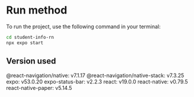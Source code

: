 
# Run method

To run the project, use the following command in your terminal:

```bash
cd student-info-rn
npx expo start
```

## Version used

@react-navigation/native: v7.1.17
@react-navigation/native-stack: v7.3.25
expo: v53.0.20
expo-status-bar: v2.2.3
react: v19.0.0
react-native: v0.79.5
react-native-paper: v5.14.5
